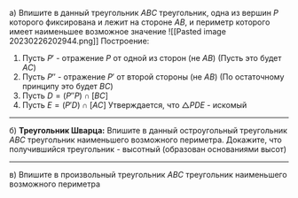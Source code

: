 а) Впишите в данный треугольник $ABC$ треугольник, одна из вершин $P$ которого фиксирована и лежит на стороне $AB$, и периметр которого имеет наименьшее возможное значение
![[Pasted image 20230226202944.png]]
Построение: 
1) Пусть $Р'$ - отражение $Р$ от одной из сторон (не $АВ$) (Пусть это будет $AC$)
2) Пусть $Р''$ - отражение $Р'$ от второй стороны (не $АВ$) (По остаточному принципу это будет $BC$)
3) Пусть $D = (P''P)\cap[BC]$
4) Пусть $E = (P'D)\cap[AC]$
Утверждается, что $\triangle РDЕ$ - искомый
---
б) **Треугольник Шварца:** Впишите в данный остроугольный треугольник $ABC$ треугольник наименьшего возможного периметра. Докажите, что получившийся треугольник - высотный (образован основаниями высот)

---
в) Впишите в произвольный треугольник $ABC$ треугольник наименьшего возможного периметра

